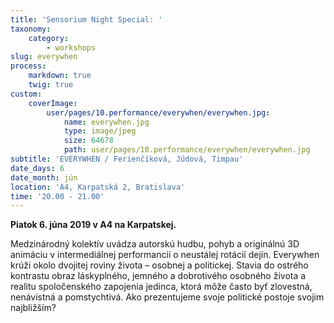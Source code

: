 ```yaml
---
title: 'Sensorium Night Special: '
taxonomy:
    category:
        - workshops
slug: everywhen
process:
    markdown: true
    twig: true
custom:
    coverImage:
        user/pages/10.performance/everywhen/everywhen.jpg:
            name: everywhen.jpg
            type: image/jpeg
            size: 64678
            path: user/pages/10.performance/everywhen/everywhen.jpg
subtitle: 'EVERYWHEN / Ferienčíková, Júdová, Timpau'
date_days: 6
date_month: jún
location: 'A4, Karpatská 2, Bratislava'
time: '20.00 - 21.00'
---
```


**Piatok 6. júna 2019 v A4 na Karpatskej.**


Medzinárodný kolektív uvádza autorskú hudbu, pohyb a originálnú 3D animáciu v intermediálnej performancií o neustálej rotácií dejín. Everywhen krúži okolo dvojitej roviny života – osobnej a politickej. Stavia do ostrého kontrastu obraz láskyplného, jemného a dobrotivého osobného života a realitu spoločenského zapojenia jedinca, ktorá môže často byť zlovestná, nenávistná a pomstychtivá. Ako prezentujeme svoje politické postoje svojim najbližším?